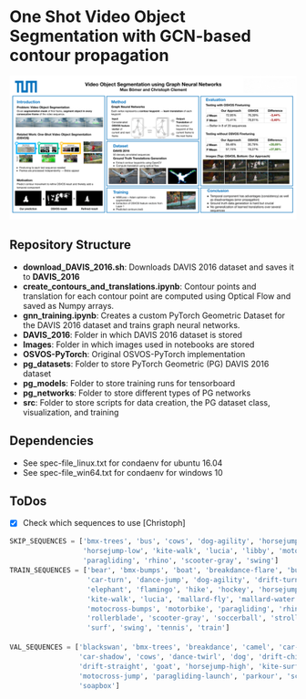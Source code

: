 # One Shot Video Object Segmentation with GCN-based contour propagation
![Poster](poster.png)

## Repository Structure
- **download_DAVIS_2016.sh**: Downloads DAVIS 2016 dataset and saves it to **DAVIS_2016**
- **create_contours_and_translations.ipynb**: Contour points and translation for each contour point are computed using Optical Flow and saved as Numpy arrays.
- **gnn_training.ipynb**: Creates a custom PyTorch Geometric Dataset for the DAVIS 2016 dataset and trains graph neural networks.
- **DAVIS_2016**: Folder in which DAVIS 2016 dataset is stored
- **Images**: Folder in which images used in notebooks are stored
- **OSVOS-PyTorch**: Original OSVOS-PyTorch implementation
- **pg_datasets**: Folder to store PyTorch Geometric (PG) DAVIS 2016 dataset
- **pg_models**: Folder to store training runs for tensorboard
- **pg_networks**: Folder to store different types of PG networks
- **src**: Folder to store scripts for data creation, the PG dataset class, visualization, and training

## Dependencies
- See spec-file_linux.txt for condaenv for ubuntu 16.04
- See spec-file_win64.txt for condaenv for windows 10


## ToDos
- [x] Check which sequences to use [Christoph]
```python
SKIP_SEQUENCES = ['bmx-trees', 'bus', 'cows', 'dog-agility', 'horsejump-high', 
                  'horsejump-low', 'kite-walk', 'lucia', 'libby', 'motorbike',
                  'paragliding', 'rhino', 'scooter-gray', 'swing']
TRAIN_SEQUENCES = ['bear', 'bmx-bumps', 'boat', 'breakdance-flare', 'bus', 
                   'car-turn', 'dance-jump', 'dog-agility', 'drift-turn', 
                   'elephant', 'flamingo', 'hike', 'hockey', 'horsejump-low', 
                   'kite-walk', 'lucia', 'mallard-fly', 'mallard-water', 
                   'motocross-bumps', 'motorbike', 'paragliding', 'rhino', 
                   'rollerblade', 'scooter-gray', 'soccerball', 'stroller',
                   'surf', 'swing', 'tennis', 'train']

VAL_SEQUENCES = ['blackswan', 'bmx-trees', 'breakdance', 'camel', 'car-roundabout',
                 'car-shadow', 'cows', 'dance-twirl', 'dog', 'drift-chicane', 
                 'drift-straight', 'goat', 'horsejump-high', 'kite-surf', 'libby', 
                 'motocross-jump', 'paragliding-launch', 'parkour', 'scooter-black', 
                 'soapbox']
```
